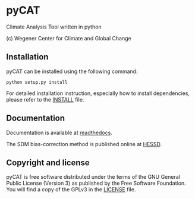 # pyCAT
Climate Analysis Tool written in python

(c) Wegener Center for Climate and Global Change

Installation
------------

pyCAT can be installed using the following command:

    python setup.py install

For detailed installation instruction, especially how to install dependencies, please refer to the [INSTALL](INSTALL.rst) file.


Documentation
-------------

Documentation is available at [readthedocs](http://pycat.readthedocs.io/en/latest/).

The SDM bias-correction method is published online at [HESSD](http://www.hydrol-earth-syst-sci-discuss.net/hess-2016-435/).

Copyright and license
---------------------

pyCAT is free software distributed under the terms of the GNU General Public License (Version 3) as published by the Free Software Foundation. You will find a copy of the GPLv3 in the [LICENSE](LICENSE.md) file.

